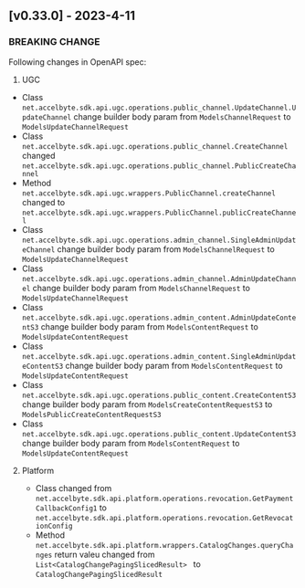 <a name="v0.34.0"></a>
## [v0.33.0] - 2023-4-11

### BREAKING CHANGE

Following changes in OpenAPI spec:

1. UGC

  - Class `net.accelbyte.sdk.api.ugc.operations.public_channel.UpdateChannel.UpdateChannel` change builder body param from `ModelsChannelRequest` to `ModelsUpdateChannelRequest`
  - Class `net.accelbyte.sdk.api.ugc.operations.public_channel.CreateChannel` changed `net.accelbyte.sdk.api.ugc.operations.public_channel.PublicCreateChannel`
  - Method `net.accelbyte.sdk.api.ugc.wrappers.PublicChannel.createChannel` changed to `net.accelbyte.sdk.api.ugc.wrappers.PublicChannel.publicCreateChannel`
  - Class `net.accelbyte.sdk.api.ugc.operations.admin_channel.SingleAdminUpdateChannel` change builder body param from `ModelsChannelRequest` to `ModelsUpdateChannelRequest`
  - Class `net.accelbyte.sdk.api.ugc.operations.admin_channel.AdminUpdateChannel` change builder body param from `ModelsChannelRequest` to `ModelsUpdateChannelRequest`
  - Class `net.accelbyte.sdk.api.ugc.operations.admin_content.AdminUpdateContentS3` change builder body param from `ModelsContentRequest` to `ModelsUpdateContentRequest`
  - Class `net.accelbyte.sdk.api.ugc.operations.admin_content.SingleAdminUpdateContentS3` change builder body param from `ModelsContentRequest` to `ModelsUpdateContentRequest`
  - Class `net.accelbyte.sdk.api.ugc.operations.public_content.CreateContentS3` change builder body param from `ModelsCreateContentRequestS3` to `ModelsPublicCreateContentRequestS3`
  - Class `net.accelbyte.sdk.api.ugc.operations.public_content.UpdateContentS3` change builder body param from `ModelsContentRequest` to `ModelsUpdateContentRequest`


2. Platform

   - Class changed from `net.accelbyte.sdk.api.platform.operations.revocation.GetPaymentCallbackConfig1`  to `net.accelbyte.sdk.api.platform.operations.revocation.GetRevocationConfig`
   - Method `net.accelbyte.sdk.api.platform.wrappers.CatalogChanges.queryChanges` return valeu changed from `List<CatalogChangePagingSlicedResult> ` to `CatalogChangePagingSlicedResult`
